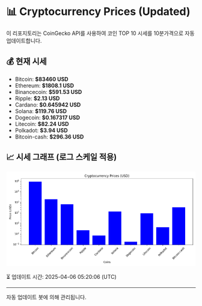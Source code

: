 
# 📊 Cryptocurrency Prices (Updated)

이 리포지토리는 CoinGecko API를 사용하여 코인 TOP 10 시세를 10분가격으로 자동 업데이트합니다.

## 💰 현재 시세
- Bitcoin: **$83460 USD**
- Ethereum: **$1808.1 USD**
- Binancecoin: **$591.53 USD**
- Ripple: **$2.13 USD**
- Cardano: **$0.645942 USD**
- Solana: **$119.76 USD**
- Dogecoin: **$0.167317 USD**
- Litecoin: **$82.24 USD**
- Polkadot: **$3.94 USD**
- Bitcoin-cash: **$296.36 USD**

## 📈 시세 그래프 (로그 스케일 적용)
![Crypto Prices](crypto_prices.png)

⏳ 업데이트 시간: 2025-04-06 05:20:06 (UTC)

---
자동 업데이트 봇에 의해 관리됩니다.
